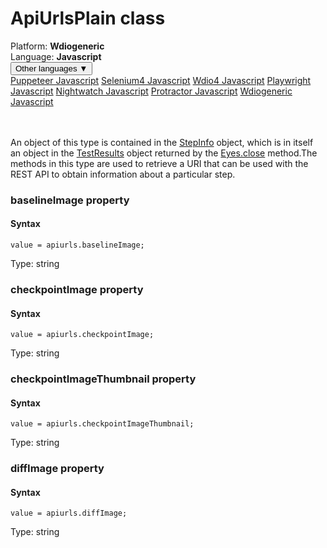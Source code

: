 # ApiUrlsPlain class
<div class='platform-bar-container-div'><div class='platform-bar-div'>Platform:  <b> Wdiogeneric</b>
</div><div class='platform-bar-div'>Language: <b>Javascript</b></div><div class='dropdown-button-container-div'><button class='sdk-language-dropdown-button'>Other languages ▼</button><div class='dropdown-content'>
<a href='../../puppeteer/javascript/apiurlsplain'>Puppeteer Javascript</a>
<a href='../../selenium4/javascript/apiurlsplain'>Selenium4 Javascript</a>
<a href='../../wdio4/javascript/apiurlsplain'>Wdio4 Javascript</a>
<a href='../../playwright/javascript/apiurlsplain'>Playwright Javascript</a>
<a href='../../nightwatch/javascript/apiurlsplain'>Nightwatch Javascript</a>
<a href='../../protractor/javascript/apiurlsplain'>Protractor Javascript</a>
<a href='../../wdiogeneric/javascript/apiurlsplain'>Wdiogeneric Javascript</a>
</div></div><br /><br /></div>




An object of this type is contained in the [StepInfo](./stepinfo) object, which is in itself an object in the [TestResults](./testresults) object returned by the [Eyes.close](#close-method) method.The methods in this type are used to retrieve a URI that can be used with the REST API to obtain information about a particular step.


### baselineImage property
#### Syntax


    value = apiurls.baselineImage;
    

Type: string

### checkpointImage property
#### Syntax


    value = apiurls.checkpointImage;
    

Type: string

### checkpointImageThumbnail property
#### Syntax


    value = apiurls.checkpointImageThumbnail;
    

Type: string

### diffImage property
#### Syntax


    value = apiurls.diffImage;
    

Type: string
